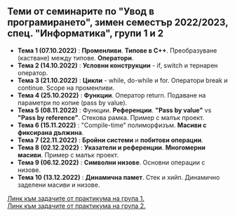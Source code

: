 ## Теми от семинарите по "Увод в програмирането", зимен семестър 2022/2023, спец. "Информатика", групи 1 и 2 ##

- **Тема 1 (07.10.2022)** : **Променливи**. **Типове в C++**. Преобразуване (кастване) между типове. **Оператори**.  
- **Тема 2 (14.10.2022)** : **Условни конструкции** - if, switch и тернарен оператор.  
- **Тема 3 (21.10.2022)** : **Цикли** - while, do-while и for. Оператори break и continue. Scope на променливи.  
- **Тема 4 (25.10.2022)** : **Функции**. Оператор return. Подаване на параметри по копие (pass by value).  
- **Тема 5 (08.11.2022)** : Функции. **Референции**. **"Pass by value"** vs **"Pass by reference"**. Стекова рамка. Пример с малък проект.  
- **Тема 6 (15.11.2022)** : "Compile-time" полиморфизъм. **Масиви с фиксирана дължина**.  
- **Тема 7 (22.11.2022)** : **Бройни системи** и **побитови операции**.  
- **Тема 8 (02.12.2022)** : **Указатели и референции**. **Многомерни масиви**. Пример с малък проект.  
- **Тема 9 (06.12.2022)** : **Символни низове**. Основни операции с низове.  
- **Тема 10 (13.12.2022)** : **Динамична памет**. Стек и хийп. Динамично заделени масиви и низове.  

[Линк към задачите от практикума на група 1.](https://github.com/ddimitrov-fmi/up-2022-2023/tree/master/practicum_inf/group%201)  
[Линк към задачите от практикума на група 2.](https://github.com/ddimitrov-fmi/up-2022-2023/tree/master/practicum_inf/group%202)
